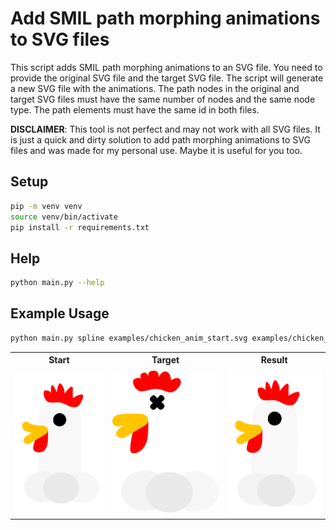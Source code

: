 # Add SMIL path morphing animations to SVG files

This script adds SMIL path morphing animations to an SVG file. You need to provide the original SVG file and the target SVG file. The script will generate a new SVG file with the animations. The path nodes in the original and target SVG files must have the same number of nodes and the same node type. The path elements must have the same id in both files.

**DISCLAIMER**: This tool is not perfect and may not work with all SVG files. It is just a quick and dirty solution to add path morphing animations to SVG files and was made for my personal use. Maybe it is useful for you too.

## Setup

```bash
pip -m venv venv
source venv/bin/activate
pip install -r requirements.txt
```
## Help

```bash
python main.py --help
```

## Example Usage

```bash
python main.py spline examples/chicken_anim_start.svg examples/chicken_anim_target.svg --output examples/animated_chicken.svg --repeat-count indefinite --duration 2s
```

<table>
  <tr>
    <th>Start</th>
    <th>Target</th>
    <th>Result</th>
  </tr>
  <tr>
    <td><img src="https://github.com/niklasr22/simple_svg_morphing/blob/main/examples/chicken_anim_start.svg" alt="Start SVG"/></td>
    <td><img src="https://github.com/niklasr22/simple_svg_morphing/blob/main/examples/chicken_anim_target.svg" alt="Target SVG"/></td>
    <td><img src="https://github.com/niklasr22/simple_svg_morphing/blob/main/examples/animated_chicken.svg" alt="Animated SVG"/></td>
  </tr>
</table>
